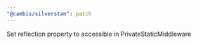 ```yaml
---
"@cambis/silverstan": patch
---
```


Set reflection property to accessible in PrivateStaticMiddleware
